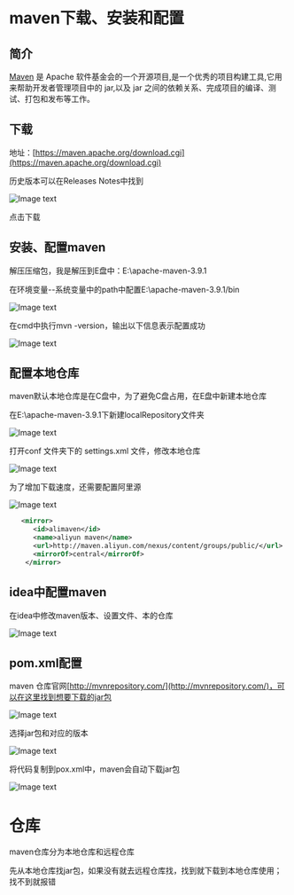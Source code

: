 # maven下载、安装和配置

## 简介

[Maven](https://maven.apache.org/) 是 Apache 软件基金会的一个开源项目,是一个优秀的项目构建工具,它用来帮助开发者管理项目中的 jar,以及 jar 之间的依赖关系、完成项目的编译、测试、打包和发布等工作。

## 下载

地址：[https://maven.apache.org/download.cgi](https://maven.apache.org/download.cgi)

历史版本可以在Releases Notes中找到

![Image text](../../.vuepress/public/Java/maven/02/01.png)

点击下载

## 安装、配置maven

解压压缩包，我是解压到E盘中：E:\apache-maven-3.9.1

在环境变量--系统变量中的path中配置E:\apache-maven-3.9.1/bin

![Image text](../../.vuepress/public/Java/maven/02/02.png)

在cmd中执行mvn -version，输出以下信息表示配置成功

![Image text](../../.vuepress/public/Java/maven/02/03.png)

## 配置本地仓库

maven默认本地仓库是在C盘中，为了避免C盘占用，在E盘中新建本地仓库

在E:\apache-maven-3.9.1下新建localRepository文件夹

![Image text](../../.vuepress/public/Java/maven/02/04.png)

打开conf 文件夹下的 settings.xml 文件，修改本地仓库

![Image text](../../.vuepress/public/Java/maven/02/05.png)

为了增加下载速度，还需要配置阿里源

![Image text](../../.vuepress/public/Java/maven/02/06.png)

```xml
   <mirror>
      <id>alimaven</id>
      <name>aliyun maven</name>
      <url>http://maven.aliyun.com/nexus/content/groups/public/</url>
      <mirrorOf>central</mirrorOf>
    </mirror>
```

## idea中配置maven

在idea中修改maven版本、设置文件、本的仓库

![Image text](../../.vuepress/public/Java/maven/02/07.png)

## pom.xml配置

maven 仓库官网[http://mvnrepository.com/](http://mvnrepository.com/)，可以在这里找到想要下载的jar包

![Image text](../../.vuepress/public/Java/maven/02/08.png)

选择jar包和对应的版本

![Image text](../../.vuepress/public/Java/maven/02/09.png)

将代码复制到pox.xml中，maven会自动下载jar包

![Image text](../../.vuepress/public/Java/maven/02/10.png)

# 仓库

maven仓库分为本地仓库和远程仓库

先从本地仓库找jar包，如果没有就去远程仓库找，找到就下载到本地仓库使用；找不到就报错
